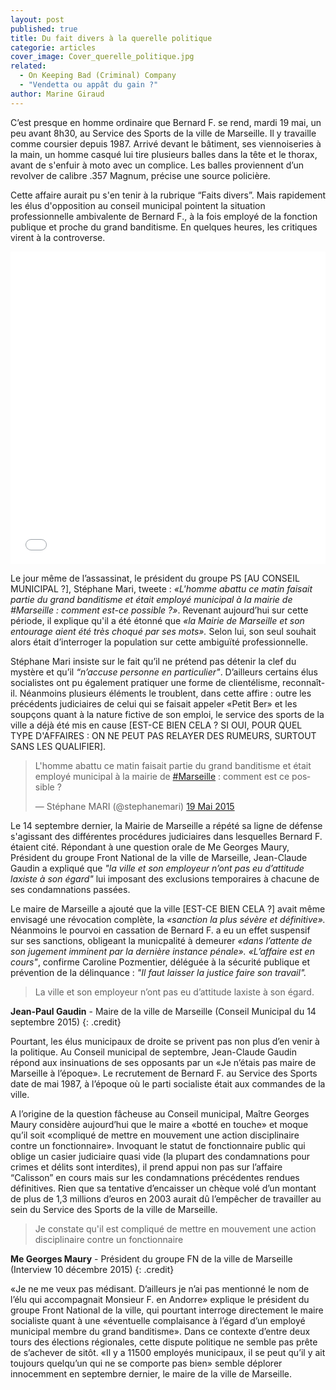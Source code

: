 ```yaml
---
layout: post
published: true
title: Du fait divers à la querelle politique
categorie: articles
cover_image: Cover_querelle_politique.jpg
related: 
  - On Keeping Bad (Criminal) Company
  - "Vendetta ou appât du gain ?"
author: Marine Giraud
---
```



C’est presque en homme ordinaire que Bernard F. se rend, mardi 19 mai, un peu avant 8h30, au Service des Sports de la ville de Marseille. Il y travaille comme coursier depuis 1987. Arrivé devant le bâtiment, ses viennoiseries à la main, un homme casqué lui tire plusieurs balles dans la tête et le thorax, avant de s'enfuir à moto avec un complice. Les balles proviennent d’un revolver de calibre .357 Magnum, précise une source policière.

Cette affaire aurait pu s'en tenir à la rubrique “Faits divers”. Mais rapidement  les élus d'opposition au conseil municipal pointent la situation professionnelle ambivalente de Bernard F., à la fois employé de la fonction publique et proche du grand banditisme. En quelques heures, les critiques virent à la controverse.  

<iframe src='//cdn.knightlab.com/libs/timeline3/latest/embed/index.html?source=1Mr7AF3dgapAmR4p1IXXCQAnSB1xJeaQqcRBQak5Oabo&font=OpenSans-GentiumBook&lang=fr&timenav_position=top&initial_zoom=2&height=500' width='100%' height='500' frameborder='0'></iframe>

Le jour même de l’assassinat, le président du groupe PS [AU CONSEIL MUNICIPAL ?], Stéphane Mari, tweete : _«L'homme abattu ce matin faisait partie du grand banditisme et était employé municipal à la mairie de #Marseille : comment est-ce possible ?»_. Revenant aujourd’hui sur cette période, il explique qu'il a été étonné que _«la Mairie de Marseille et son entourage aient été très choqué par ses mots»._ Selon lui, son seul souhait alors était d’interroger la population sur cette ambiguïté professionnelle.

Stéphane Mari insiste sur le fait qu’il ne prétend pas détenir la clef du mystère et qu’il _“n’accuse personne en particulier"_. D’ailleurs certains élus socialistes ont pu également pratiquer une forme de clientélisme, reconnaît-il. Néanmoins plusieurs éléments le troublent, dans cette affire : outre les précédents judiciaires de celui qui se faisait appeler «Petit Ber» et les soupçons quant à la nature fictive de son emploi, le service des sports de la ville a déjà été mis en cause [EST-CE BIEN CELA ? SI OUI, POUR QUEL TYPE D'AFFAIRES : ON NE PEUT PAS RELAYER DES RUMEURS, SURTOUT SANS LES QUALIFIER].
 
<blockquote class="twitter-tweet" lang="fr"><p lang="fr" dir="ltr">L&#39;homme abattu ce matin faisait partie du grand banditisme et était employé municipal à la mairie de <a href="https://twitter.com/hashtag/Marseille?src=hash">#Marseille</a> : comment est ce possible ?</p>&mdash; Stéphane MARI (@stephanemari) <a href="https://twitter.com/stephanemari/status/600778867926765568">19 Mai 2015</a></blockquote>
<script async src="//platform.twitter.com/widgets.js" charset="utf-8"></script>
 
Le 14 septembre dernier, la Mairie de Marseille a répété sa ligne de défense s'agissant des différentes procédures judiciaires dans lesquelles Bernard F. étaient cité. Répondant à une question orale de Me Georges Maury, Président du groupe Front National de la ville de Marseille, Jean-Claude Gaudin a expliqué que _"la ville et son employeur n’ont pas eu d’attitude laxiste à son égard"_ lui imposant des exclusions temporaires à chacune de ses condamnations passées. 

Le maire de Marseille a ajouté que la ville [EST-CE BIEN CELA ?] avait même envisagé une révocation complète, la _«sanction la plus sévère et définitive»._ Néanmoins le pourvoi en cassation de Bernard F. a eu un effet suspensif sur ses sanctions, obligeant la municpalité à demeurer _«dans l’attente de son jugement imminent par la dernière instance pénale»._ _«L’affaire est en cours"_, confirme Caroline Pozmentier, déléguée à la sécurité publique et prévention de la délinquance : _"Il faut laisser la justice faire son travail"._

> La ville et son employeur n’ont pas eu d’attitude laxiste à son égard.

**Jean-Paul Gaudin** - Maire de la ville de Marseille (Conseil Municipal du 14 septembre 2015)
{: .credit}
 
Pourtant, les élus municipaux de droite se privent pas non plus d’en venir à la politique. Au Conseil municipal de septembre, Jean-Claude Gaudin répond aux insinuations de ses opposants par un «Je n’étais pas maire de Marseille à l’époque». Le recrutement de Bernard F. au Service des Sports date de mai 1987, à l’époque où le parti socialiste était aux commandes de la ville.
 
A l’origine de la question fâcheuse au Conseil municipal, Maître Georges Maury considère aujourd’hui que le maire a «botté en touche» et moque qu’il soit «compliqué de mettre en mouvement une action disciplinaire contre un fonctionnaire». Invoquant le statut de fonctionnaire public qui oblige un casier judiciaire quasi vide (la plupart des condamnations pour crimes et délits sont interdites), il prend appui non pas sur l’affaire “Calisson” en cours mais sur les condamnations précédentes rendues définitives. Rien que sa tentative d’encaisser un chèque volé d’un montant de plus de 1,3 millions d’euros en 2003 aurait dû l’empêcher de travailler au sein du Service des Sports de la ville de Marseille.

> Je constate qu'il est compliqué de mettre en mouvement une action disciplinaire contre un fonctionnaire

**Me Georges Maury** - Président du groupe FN de la ville de Marseille (Interview 10 décembre 2015)
{: .credit}

 «Je ne me veux pas médisant. D’ailleurs je n’ai pas mentionné le nom de l’élu qui accompagnait Monsieur F. en Andorre» explique le président du groupe Front National de la ville, qui pourtant interroge directement le maire socialiste quant à une «éventuelle complaisance à l’égard d’un employé municipal membre du grand banditisme». Dans ce contexte d’entre deux tours des élections régionales, cette dispute politique ne semble pas prête de s’achever de sitôt. «Il y a 11500 employés municipaux, il se peut qu’il y ait toujours quelqu’un qui ne se comporte pas bien» semble déplorer innocemment en septembre dernier, le maire de la ville de Marseille.
